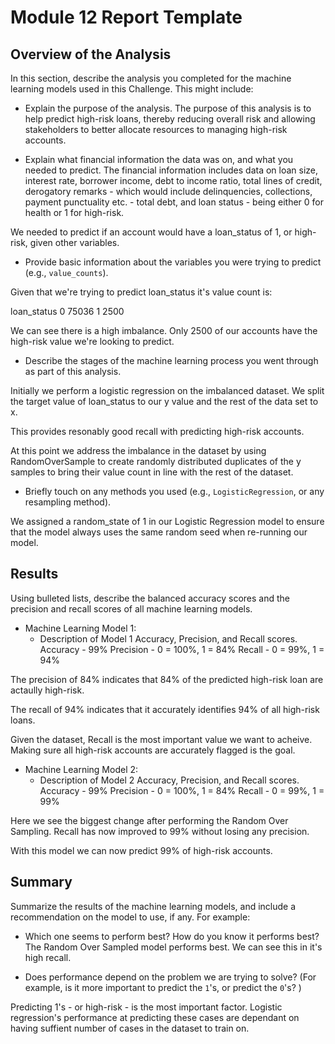 # Module 12 Report Template

## Overview of the Analysis

In this section, describe the analysis you completed for the machine learning models used in this Challenge. This might include:

* Explain the purpose of the analysis.
The purpose of this analysis is to help predict high-risk loans, thereby reducing overall risk and allowing stakeholders to better allocate resources to managing high-risk accounts.

* Explain what financial information the data was on, and what you needed to predict.
The financial information includes data on loan size, interest rate, borrower income, debt to income ratio, total lines of credit, derogatory remarks - which would include delinquencies, collections, payment punctuality etc. - total debt, and loan status - being either 0 for health or 1 for high-risk. 

We needed to predict if an account would have a loan_status of 1, or high-risk, given other variables. 

* Provide basic information about the variables you were trying to predict (e.g., `value_counts`).

Given that we're trying to predict loan_status it's value count is:

loan_status
0    75036
1     2500

We can see there is a high imbalance. Only 2500 of our accounts have the high-risk value we're looking to predict.


* Describe the stages of the machine learning process you went through as part of this analysis.

Initially we perform a logistic regression on the imbalanced dataset. We split the target value of loan_status to our y value and the rest of the data set to x.

This provides resonably good recall with predicting high-risk accounts.

At this point we address the imbalance in the dataset by using RandomOverSample to create randomly distributed duplicates of the y samples to bring their value count in line with the rest of the dataset.


* Briefly touch on any methods you used (e.g., `LogisticRegression`, or any resampling method).

We assigned a random_state of 1 in our Logistic Regression model to ensure that the model always uses the same random seed when re-running our model.

## Results

Using bulleted lists, describe the balanced accuracy scores and the precision and recall scores of all machine learning models.

* Machine Learning Model 1:
  * Description of Model 1 Accuracy, Precision, and Recall scores.
Accuracy - 99%
Precision - 0 = 100%, 1 = 84%
Recall - 0 = 99%, 1 = 94%

The precision of 84% indicates that 84% of the predicted high-risk loan are actaully high-risk.

The recall of 94% indicates that it accurately identifies 94% of all high-risk loans. 

Given the dataset, Recall is the most important value we want to acheive. Making sure all high-risk accounts are accurately flagged is the goal.


* Machine Learning Model 2:
  * Description of Model 2 Accuracy, Precision, and Recall scores.
Accuracy - 99%
Precision - 0 = 100%, 1 = 84%
Recall - 0 = 99%, 1 = 99%

Here we see the biggest change after performing the Random Over Sampling.
Recall has now improved to 99% without losing any precision.

With this model we can now predict 99% of high-risk accounts.

## Summary

Summarize the results of the machine learning models, and include a recommendation on the model to use, if any. For example:
* Which one seems to perform best? How do you know it performs best?
The Random Over Sampled model performs best. We can see this in it's high recall.

* Does performance depend on the problem we are trying to solve? (For example, is it more important to predict the `1`'s, or predict the `0`'s? )

Predicting 1's - or high-risk - is the most important factor. Logistic regression's performance at predicting these cases are dependant on having suffient number of cases in the dataset to train on.


